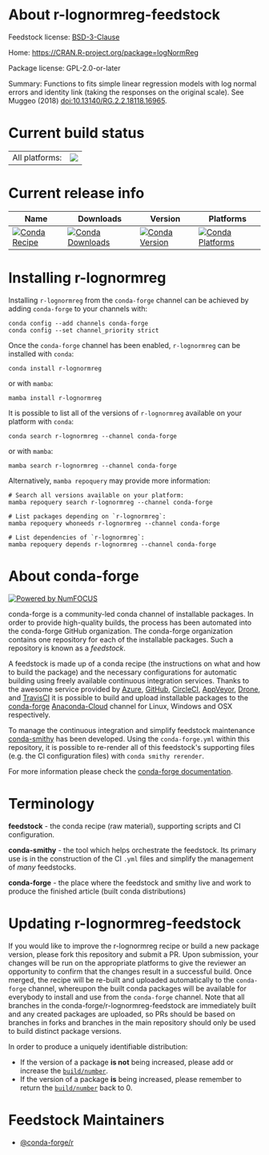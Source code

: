 About r-lognormreg-feedstock
============================

Feedstock license: [BSD-3-Clause](https://github.com/conda-forge/r-lognormreg-feedstock/blob/main/LICENSE.txt)

Home: https://CRAN.R-project.org/package=logNormReg

Package license: GPL-2.0-or-later

Summary: Functions to fits simple linear regression models with log normal errors and identity link (taking the responses on the original scale). See Muggeo (2018) <doi:10.13140/RG.2.2.18118.16965>.

Current build status
====================


<table><tr><td>All platforms:</td>
    <td>
      <a href="https://dev.azure.com/conda-forge/feedstock-builds/_build/latest?definitionId=11139&branchName=main">
        <img src="https://dev.azure.com/conda-forge/feedstock-builds/_apis/build/status/r-lognormreg-feedstock?branchName=main">
      </a>
    </td>
  </tr>
</table>

Current release info
====================

| Name | Downloads | Version | Platforms |
| --- | --- | --- | --- |
| [![Conda Recipe](https://img.shields.io/badge/recipe-r--lognormreg-green.svg)](https://anaconda.org/conda-forge/r-lognormreg) | [![Conda Downloads](https://img.shields.io/conda/dn/conda-forge/r-lognormreg.svg)](https://anaconda.org/conda-forge/r-lognormreg) | [![Conda Version](https://img.shields.io/conda/vn/conda-forge/r-lognormreg.svg)](https://anaconda.org/conda-forge/r-lognormreg) | [![Conda Platforms](https://img.shields.io/conda/pn/conda-forge/r-lognormreg.svg)](https://anaconda.org/conda-forge/r-lognormreg) |

Installing r-lognormreg
=======================

Installing `r-lognormreg` from the `conda-forge` channel can be achieved by adding `conda-forge` to your channels with:

```
conda config --add channels conda-forge
conda config --set channel_priority strict
```

Once the `conda-forge` channel has been enabled, `r-lognormreg` can be installed with `conda`:

```
conda install r-lognormreg
```

or with `mamba`:

```
mamba install r-lognormreg
```

It is possible to list all of the versions of `r-lognormreg` available on your platform with `conda`:

```
conda search r-lognormreg --channel conda-forge
```

or with `mamba`:

```
mamba search r-lognormreg --channel conda-forge
```

Alternatively, `mamba repoquery` may provide more information:

```
# Search all versions available on your platform:
mamba repoquery search r-lognormreg --channel conda-forge

# List packages depending on `r-lognormreg`:
mamba repoquery whoneeds r-lognormreg --channel conda-forge

# List dependencies of `r-lognormreg`:
mamba repoquery depends r-lognormreg --channel conda-forge
```


About conda-forge
=================

[![Powered by
NumFOCUS](https://img.shields.io/badge/powered%20by-NumFOCUS-orange.svg?style=flat&colorA=E1523D&colorB=007D8A)](https://numfocus.org)

conda-forge is a community-led conda channel of installable packages.
In order to provide high-quality builds, the process has been automated into the
conda-forge GitHub organization. The conda-forge organization contains one repository
for each of the installable packages. Such a repository is known as a *feedstock*.

A feedstock is made up of a conda recipe (the instructions on what and how to build
the package) and the necessary configurations for automatic building using freely
available continuous integration services. Thanks to the awesome service provided by
[Azure](https://azure.microsoft.com/en-us/services/devops/), [GitHub](https://github.com/),
[CircleCI](https://circleci.com/), [AppVeyor](https://www.appveyor.com/),
[Drone](https://cloud.drone.io/welcome), and [TravisCI](https://travis-ci.com/)
it is possible to build and upload installable packages to the
[conda-forge](https://anaconda.org/conda-forge) [Anaconda-Cloud](https://anaconda.org/)
channel for Linux, Windows and OSX respectively.

To manage the continuous integration and simplify feedstock maintenance
[conda-smithy](https://github.com/conda-forge/conda-smithy) has been developed.
Using the ``conda-forge.yml`` within this repository, it is possible to re-render all of
this feedstock's supporting files (e.g. the CI configuration files) with ``conda smithy rerender``.

For more information please check the [conda-forge documentation](https://conda-forge.org/docs/).

Terminology
===========

**feedstock** - the conda recipe (raw material), supporting scripts and CI configuration.

**conda-smithy** - the tool which helps orchestrate the feedstock.
                   Its primary use is in the construction of the CI ``.yml`` files
                   and simplify the management of *many* feedstocks.

**conda-forge** - the place where the feedstock and smithy live and work to
                  produce the finished article (built conda distributions)


Updating r-lognormreg-feedstock
===============================

If you would like to improve the r-lognormreg recipe or build a new
package version, please fork this repository and submit a PR. Upon submission,
your changes will be run on the appropriate platforms to give the reviewer an
opportunity to confirm that the changes result in a successful build. Once
merged, the recipe will be re-built and uploaded automatically to the
`conda-forge` channel, whereupon the built conda packages will be available for
everybody to install and use from the `conda-forge` channel.
Note that all branches in the conda-forge/r-lognormreg-feedstock are
immediately built and any created packages are uploaded, so PRs should be based
on branches in forks and branches in the main repository should only be used to
build distinct package versions.

In order to produce a uniquely identifiable distribution:
 * If the version of a package **is not** being increased, please add or increase
   the [``build/number``](https://docs.conda.io/projects/conda-build/en/latest/resources/define-metadata.html#build-number-and-string).
 * If the version of a package **is** being increased, please remember to return
   the [``build/number``](https://docs.conda.io/projects/conda-build/en/latest/resources/define-metadata.html#build-number-and-string)
   back to 0.

Feedstock Maintainers
=====================

* [@conda-forge/r](https://github.com/conda-forge/r/)

